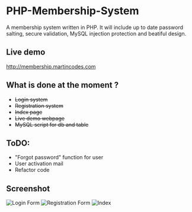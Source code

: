 # PHP-Membership-System
A membership system written in PHP. It will include up to date password salting, secure validation, MySQL injection protection and beatiful design.
## Live demo
http://membership.martincodes.com
## What is done at the moment ?
  * ~~Login system~~
  * ~~Registration system~~
  * ~~Index page~~
  * ~~Live demo webpage~~
  * ~~MySQL script for db and table~~
  
## ToDO: 
  * "Forgot password" function for user
  * User activation mail  
  * Refactor code
  
## Screenshot
![Login Form](http://i.imgur.com/tFAP4bv.png)
![Registration Form](http://i.imgur.com/TajkVwa.png)
![Index](http://i.imgur.com/kmddk7G.png)

